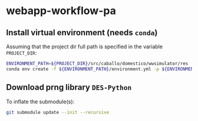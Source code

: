 # webapp-workflow-pa

## Install virtual environment (needs `conda`)

Assuming that the project dir full path is specified in the variable `PROJECT_DIR`:

```sh
ENVIRONMENT_PATH=${PROJECT_DIR}/src/caballo/domestico/wwsimulator/res
conda env create -f ${ENVIRONMENT_PATH}/environment.yml -p ${ENVIRONMENT_PATH}/.conda/sim-env-dev
```

## Download prng library `DES-Python`

To inflate the submodule(s):

```sh
git submodule update --init --recursive
```
